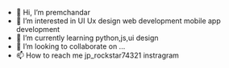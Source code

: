 - 👋 Hi, I’m premchandar 
- 👀 I’m interested in UI Ux design  web development  mobile app development 
- 🌱 I’m currently learning python,js,ui design 
- 💞️ I’m looking to collaborate on ...
- 📫 How to reach me jp_rockstar74321 instragram

